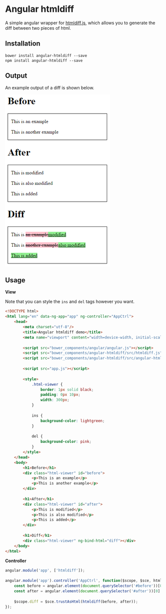 # Angular htmldiff

A simple angular wrapper for [htmldiff.js](https://github.com/tnwinc/htmldiff.js), which allows you to generate the diff between two pieces of html.

## Installation

    bower install angular-htmldiff --save
    npm install angular-htmldiff --save

## Output

An example output of a diff is shown below.

![alt tag](example/output.png)

## Usage

**View**

Note that you can style the `ins` and `del` tags however you want.

```html
<!DOCTYPE html>
<html lang="en" data-ng-app="app" ng-controller="AppCtrl">
    <head>
        <meta charset="utf-8"/>
        <title>Angular htmldiff demo</title>
        <meta name="viewport" content="width=device-width, initial-scale=1">

        <script src="bower_components/angular/angular.js"></script>
        <script src="bower_components/angular-htmldiff/src/htmldiff.js"></script>
        <script src="bower_components/angular-htmldiff/src/angular-htmldiff.js"></script>

        <script src="app.js"></script>

        <style>
            .html-viewer {
                border: 1px solid black;
                padding: 0px 10px;
                width: 300px;
            }

            ins {
                background-color: lightgreen;
            }

            del {
                background-color: pink;
            }
        </style>
    </head>
    <body>
        <h1>Before</h1>
        <div class="html-viewer" id="before">
            <p>This is an example</p>
            <p>This is another example</p>
        </div>

        <h1>After</h1>
        <div class="html-viewer" id="after">
            <p>This is modified</p>
            <p>This is also modified</p>
            <p>This is added</p>
        </div>

        <h1>Diff</h1>
        <div class="html-viewer" ng-bind-html="diff"></div>
    </body>
</html>

```

**Controller**
```js
angular.module('app', ['htmldiff']);

angular.module('app').controller('AppCtrl', function($scope, $sce, htmldiff) {
    const before = angular.element(document.querySelector('#before'))[0].innerHTML;
    const after = angular.element(document.querySelector('#after'))[0].innerHTML;

    $scope.diff = $sce.trustAsHtml(htmldiff(before, after));
});
```
